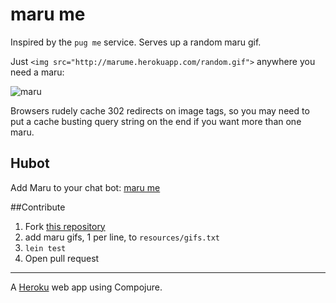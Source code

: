 # maru me

Inspired by the `pug me` service. Serves up a random maru gif.

Just `<img src="http://marume.herokuapp.com/random.gif">` anywhere you need a maru:

![maru](http://marume.herokuapp.com/random.gif)

Browsers rudely cache 302 redirects on image tags, so you may need to put a cache busting query string on the end if you want more than one maru.

## Hubot
Add Maru to your chat bot: [maru me](https://github.com/paulhenrich/marume-bot)

##Contribute
1. Fork [this repository](https://github.com/paulhenrich/marume-server)
2. add maru gifs, 1 per line, to `resources/gifs.txt`
3. `lein test`
4. Open pull request

---

A [Heroku](http://www.heroku.com) web app using Compojure.

